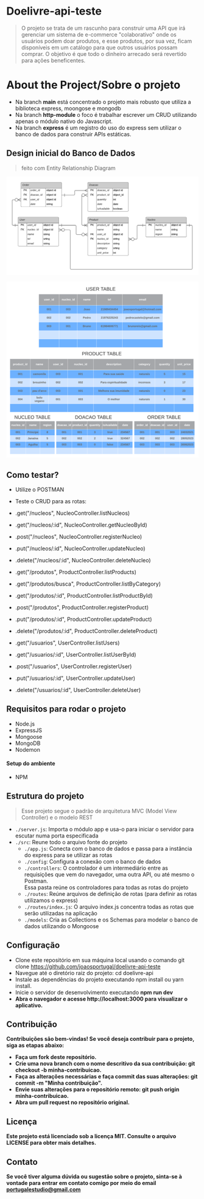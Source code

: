 # Doelivre-api-teste

> O projeto se trata de um rascunho para construir uma API que irá gerenciar um sistema de e-commerce "colaborativo" onde os usuários podem doar produtos, e esse produtos, por sua vez, ficam disponíveis em um catálogo para que outros usuários possam comprar. O objetivo é que todo o dinheiro arrecado será revertido para ações beneficentes.

# About the Project/Sobre o projeto

- Na branch <b>main</b> está concentrado o projeto mais robusto que utiliza a biblioteca express, moongose e mongodb
- Na branch <b>http-module</b> o foco é trabalhar escrever um CRUD utilizando apenas o módulo nativo do Javascript.
- Na branch <b>express</b> é um registro do uso do express sem utilizar o banco de dados para construir APIs estáticas.

## Design inicial do Banco de Dados
> feito com Entity Relationship Diagram

<p align="left">
  <img alt="Entity Relationship Diagram Doelivre" src="./src/assets/images/erd-doelivre-v5.png" />
</p>

<p align="left">
  <img alt="Tabelas de Relacionamento Doelivre" src="./src/assets/images/tables.png" />
</p>

## Como testar?

- Utilize o POSTMAN

- Teste o CRUD para as rotas:

- .get("/nucleos", NucleoController.listNucleos)
- .get("/nucleos/:id", NucleoController.getNucleoById)
- .post("/nucleos", NucleoController.registerNucleo)
- .put("/nucleos/:id", NucleoController.updateNucleo) 
- .delete("/nucleos/:id", NucleoController.deleteNucleo)
- .get("/produtos", ProductController.listProducts)
- .get("/produtos/busca", ProductController.listByCategory)
- .get("/produtos/:id", ProductController.listProductById)
- .post("/produtos", ProductController.registerProduct)
- .put("/produtos/:id", ProductController.updateProduct) 
- .delete("/produtos/:id", ProductController.deleteProduct)
- .get("/usuarios", UserController.listUsers)
- .get("/usuarios/:id", UserController.listUserById)
- .post("/usuarios", UserController.registerUser)
- .put("/usuarios/:id", UserController.updateUser) 
- .delete("/usuarios/:id", UserController.deleteUser)

## Requisitos para rodar o projeto

- Node.js 
- ExpressJS
- Mongoose
- MongoDB
- Nodemon

#### Setup do ambiente

- NPM

## Estrutura do projeto

> Esse projeto segue o padrão de arquitetura MVC (Model View Controller) e o modelo REST

- `./server.js`: Importa o módulo app e usa-o para iniciar o servidor para escutar numa porta especificada
- `./src`: Reune todo o arquivo fonte do projeto
    - `./app.js`: Conecta com o banco de dados e passa para a instância do express para se utilizar as rotas
    - `./config`: Configura a conexão com o banco de dados
    - `./controllers`: O controlador é um intermediário entre as requisições que vem do navegador, uma outra API, ou até mesmo o Postman. <br/>Essa pasta reúne os controladores para todas as rotas do projeto
    - `./routes`: Reúne arquivos de definição de rotas (para definir as rotas utilizamos o express)
    - `./routes/index.js`: O arquivo index.js concentra todas as rotas que serão utilizadas na aplicação
    - `./models`: Cria as Collections e os Schemas para modelar o banco de dados utilizando o Mongoose

## Configuração
- Clone este repositório em sua máquina local usando o comando git clone https://github.com/joaosportugal/doelivre-api-teste
- Navegue até o diretório raiz do projeto: cd doelivre-api
- Instale as dependências do projeto executando npm install ou yarn install.
- Inicie o servidor de desenvolvimento executando <b>npm run dev</br>
- Abra o navegador e acesse http://localhost:3000 para visualizar o aplicativo.

## Contribuição
Contribuições são bem-vindas! Se você deseja contribuir para o projeto, siga as etapas abaixo:

- Faça um fork deste repositório.
- Crie uma nova branch com o nome descritivo da sua contribuição: git checkout -b minha-contribuicao.
- Faça as alterações necessárias e faça commit das suas alterações: git commit -m "Minha contribuição".
- Envie suas alterações para o repositório remoto: git push origin minha-contribuicao.
- Abra um pull request no repositório original.

## Licença
Este projeto está licenciado sob a licença MIT. Consulte o arquivo LICENSE para obter mais detalhes.

## Contato
Se você tiver alguma dúvida ou sugestão sobre o projeto, sinta-se à vontade para entrar em contato comigo por meio do email portugalestudio@gmail.com
